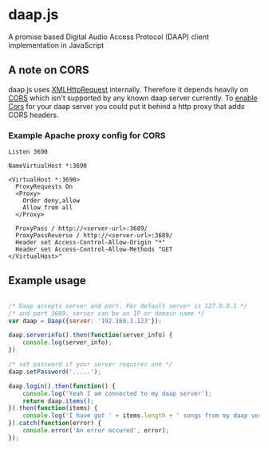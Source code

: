 # daap.js

A promise based Digital Audio Access Protocol (DAAP) client implementation in JavaScript

## A note on CORS

daap.js uses [XMLHttpRequest](https://developer.mozilla.org/en-US/docs/Web/API/XMLHttpRequest)
internally. Therefore it depends heavily on [CORS](https://developer.mozilla.org/en-US/docs/Web/HTTP/Access_control_CORS)
which isn't supported by any known daap server currently. To [enable Cors](https://www.w3.org/wiki/CORS_Enabled)
for your daap server you could put it behind a http proxy that adds CORS
headers.

### Example Apache proxy config for CORS
```
Listen 3690

NameVirtualHost *:3690

<VirtualHost *:3690>
  ProxyRequests On
  <Proxy>
    Order deny,allow
    Allow from all
  </Proxy>

  ProxyPass / http://<server-url>:3689/
  ProxyPassReverse / http://<server-url>:3689/
  Header set Access-Control-Allow-Origin "*"
  Header set Access-Control-Allow-Methods "GET
</VirtualHost>"
```

## Example usage
```javascript

/* Daap accepts server and port. Per default server is 127.0.0.1 */
/* and port 3689. server can be an IP or domain name */
var daap = Daap({server: '192.168.1.123'});

daap.serverinfo().then(function(server_info) {
    console.log(server_info);
})

/* set password if your server requires one */
daap.setPassword('.....');

daap.login().then(function() {
    console.log('Yeah I am connected to my daap server');
    return daap.items();
}).then(function(items) {
    console.log('I have got ' + items.length + ' songs from my daap server');
}).catch(function(error) {
    console.error('An error occured', error);
});
```
